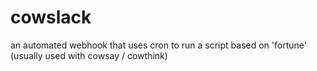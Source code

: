 # cowslack
an automated webhook that uses cron to run a script based on 'fortune' (usually used with cowsay / cowthink)
